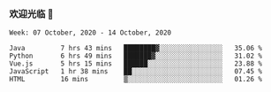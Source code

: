### 欢迎光临 👋

<!--
**lianganqing/lianganqing** is a ✨ _special_ ✨ repository because its `README.md` (this file) appears on your GitHub profile.

Here are some ideas to get you started:

- 🔭 I’m currently working on ...
- 🌱 I’m currently learning ...
- 👯 I’m looking to collaborate on ...
- 🤔 I’m looking for help with ...
- 💬 Ask me about ...
- 📫 How to reach me: ...
- 😄 Pronouns: ...
- ⚡ Fun fact: ...
-->
<!--START_SECTION:waka-->
```text
Week: 07 October, 2020 - 14 October, 2020

Java         7 hrs 43 mins   ████████▓░░░░░░░░░░░░░░░░   35.06 % 
Python       6 hrs 49 mins   ███████▓░░░░░░░░░░░░░░░░░   31.02 % 
Vue.js       5 hrs 15 mins   ██████░░░░░░░░░░░░░░░░░░░   23.88 % 
JavaScript   1 hr 38 mins    ██░░░░░░░░░░░░░░░░░░░░░░░   07.45 % 
HTML         16 mins         ▒░░░░░░░░░░░░░░░░░░░░░░░░   01.26 % 
```
<!--END_SECTION:waka-->
